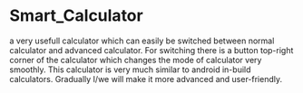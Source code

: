 # Smart_Calculator
a very usefull calculator which can easily be switched between normal calculator and advanced calculator.
For switching there is a button top-right corner of the calculator which changes the mode of calculator very smoothly.
This calculator is very much similar to android in-build calculators.
Gradually I/we will make it more advanced and user-friendly.


